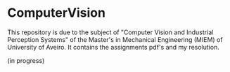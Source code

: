 # ComputerVision
This repository is due to the subject of "Computer Vision and Industrial Perception Systems" of the Master's in Mechanical Engineering (MIEM) of University of Aveiro. It contains the assignments pdf's and my resolution.

(in progress)
